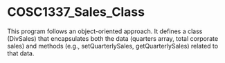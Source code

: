 # COSC1337_Sales_Class
This program follows an object-oriented approach. It defines a class (DivSales) that encapsulates both the data (quarters array, total corporate sales) and methods (e.g., setQuarterlySales, getQuarterlySales) related to that data.
